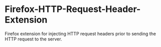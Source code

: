 # Firefox-HTTP-Request-Header-Extension
Firefox extension for injecting HTTP request headers prior to sending the HTTP request to the server.
